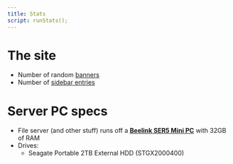 ```yaml
---
title: Stats
script: runStats();
---
```

<script>
function runStats() {
	document.getElementById("bannercount").innerHTML = " - " + banners.length;
	let sidebarEntriesCount = 0;
	let sidebarExternalsCount = 0;
	let sidebarMainsCount = 0;
	let sidebarHiddenCount = 0;
	let sidebarSectionsHiddenCount = 0;
	for (let i = 0; i < entries.length; i++) {
		sidebarEntriesCount+=entries[i].entries.length;
		sidebarMainsCount+=entries[i].entries.length;
		if (entries[i].onSidebar == "false") {
			sidebarSectionsHiddenCount++
		}
		for (let a = 0; a < entries[i].entries.length; a++) {
			if (entries[i].entries[a].onSidebar == "false" || entries[i].onSidebar == "false") {
				sidebarHiddenCount++;
			}
			sidebarEntriesCount+=entries[i].entries[a].externals.length;
			sidebarExternalsCount+=entries[i].entries[a].externals.length;
			for (let c = 0; c < entries[i].entries[a].externals.length; c++) {
				if (entries[i].entries[a].externals[c].onSidebar == "false" || entries[i].onSidebar == "false") {
					sidebarHiddenCount++;
				}
			}
		}
	}
	document.getElementById("sidebarcount").innerHTML = " - " + sidebarEntriesCount + " total (" + sidebarMainsCount + " non-dropdown links, " + sidebarExternalsCount + " dropdown links) with " + sidebarHiddenCount + " hidden from sidebar (" + entries.length + " sections, with "+sidebarSectionsHiddenCount+" hidden from sidebar)";
}
</script>
# The site
<ul>
	<li>Number of random <a href="/banners">banners</a><span id="bannercount"></span></li>
	<li>Number of <a href="/sitemap">sidebar entries</a><span id="sidebarcount"></span></li>
</ul>

# Server PC specs
- File server (and other stuff) runs off a **[Beelink SER5 Mini PC](https://www.amazon.com/Beelink-SER5-5560U-500GB-Computer/dp/B0B3WYVB2D)** with 32GB of RAM
- Drives:
	- Seagate Portable 2TB External HDD (STGX2000400)